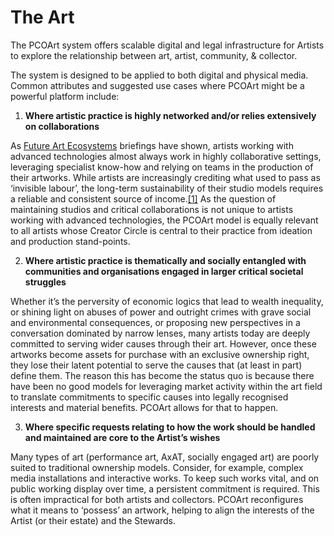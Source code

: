 # The Art

The PCOArt system offers scalable digital and legal infrastructure for Artists to explore the relationship between art, artist, community, & collector.&#x20;

The system is designed to be applied to both digital and physical media. Common attributes and suggested use cases where PCOArt might be a powerful platform include:

1. **Where artistic practice is highly networked and/or relies extensively on collaborations**

As [Future Art Ecosystems](https://futureartecosystems.org/) briefings have shown, artists working with advanced technologies almost always work in highly collaborative settings, leveraging specialist know-how and relying on teams in the production of their artworks. While artists are increasingly crediting what used to pass as ‘invisible labour’, the long-term sustainability of their studio models requires a reliable and consistent source of income.[\[1\]](https://www.radicalxchange.org/wiki/pco-art/#fn1) As the question of maintaining studios and critical collaborations is not unique to artists working with advanced technologies, the PCOArt model is equally relevant to all artists whose Creator Circle is central to their practice from ideation and production stand-points.

2. **Where artistic practice is thematically and socially entangled with communities and organisations engaged in larger critical societal struggles**

Whether it’s the perversity of economic logics that lead to wealth inequality, or shining light on abuses of power and outright crimes with grave social and environmental consequences, or proposing new perspectives in a conversation dominated by narrow lenses, many artists today are deeply committed to serving wider causes through their art. However, once these artworks become assets for purchase with an exclusive ownership right, they lose their latent potential to serve the causes that (at least in part) define them. The reason this has become the status quo is because there have been no good models for leveraging market activity within the art field to translate commitments to specific causes into legally recognised interests and material benefits. PCOArt allows for that to happen.

3. **Where specific requests relating to how the work should be handled and maintained are core to the Artist’s wishes**

Many types of art (performance art, AxAT, socially engaged art) are poorly suited to traditional ownership models. Consider, for example, complex media installations and interactive works. To keep such works vital, and on public working display over time, a persistent commitment is required. This is often impractical for both artists and collectors. PCOArt reconfigures what it means to ‘possess’ an artwork, helping to align the interests of the Artist (or their estate) and the Stewards.